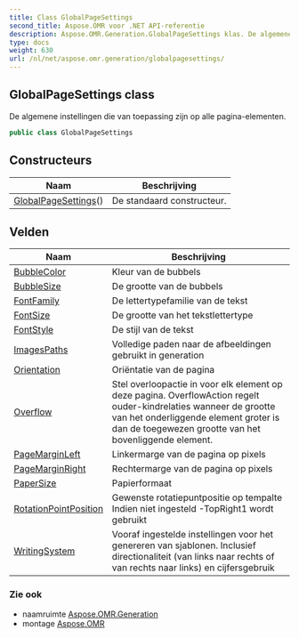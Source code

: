 ```yaml
---
title: Class GlobalPageSettings
second_title: Aspose.OMR voor .NET API-referentie
description: Aspose.OMR.Generation.GlobalPageSettings klas. De algemene instellingen die van toepassing zijn op alle paginaelementen.
type: docs
weight: 630
url: /nl/net/aspose.omr.generation/globalpagesettings/
---
```

## GlobalPageSettings class

De algemene instellingen die van toepassing zijn op alle pagina-elementen.

```csharp
public class GlobalPageSettings
```

## Constructeurs

| Naam | Beschrijving |
| --- | --- |
| [GlobalPageSettings](globalpagesettings/)() | De standaard constructeur. |

## Velden

| Naam | Beschrijving |
| --- | --- |
| [BubbleColor](../../aspose.omr.generation/globalpagesettings/bubblecolor/) | Kleur van de bubbels |
| [BubbleSize](../../aspose.omr.generation/globalpagesettings/bubblesize/) | De grootte van de bubbels |
| [FontFamily](../../aspose.omr.generation/globalpagesettings/fontfamily/) | De lettertypefamilie van de tekst |
| [FontSize](../../aspose.omr.generation/globalpagesettings/fontsize/) | De grootte van het tekstlettertype |
| [FontStyle](../../aspose.omr.generation/globalpagesettings/fontstyle/) | De stijl van de tekst |
| [ImagesPaths](../../aspose.omr.generation/globalpagesettings/imagespaths/) | Volledige paden naar de afbeeldingen gebruikt in generation |
| [Orientation](../../aspose.omr.generation/globalpagesettings/orientation/) | Oriëntatie van de pagina |
| [Overflow](../../aspose.omr.generation/globalpagesettings/overflow/) | Stel overloopactie in voor elk element op deze pagina. OverflowAction regelt ouder-kindrelaties wanneer de grootte van het onderliggende element groter is dan de toegewezen grootte van het bovenliggende element. |
| [PageMarginLeft](../../aspose.omr.generation/globalpagesettings/pagemarginleft/) | Linkermarge van de pagina op pixels |
| [PageMarginRight](../../aspose.omr.generation/globalpagesettings/pagemarginright/) | Rechtermarge van de pagina op pixels |
| [PaperSize](../../aspose.omr.generation/globalpagesettings/papersize/) | Papierformaat |
| [RotationPointPosition](../../aspose.omr.generation/globalpagesettings/rotationpointposition/) | Gewenste rotatiepuntpositie op tempalte Indien niet ingesteld -TopRight1 wordt gebruikt |
| [WritingSystem](../../aspose.omr.generation/globalpagesettings/writingsystem/) | Vooraf ingestelde instellingen voor het genereren van sjablonen. Inclusief directionaliteit (van links naar rechts of van rechts naar links) en cijfersgebruik |

### Zie ook

* naamruimte [Aspose.OMR.Generation](../../aspose.omr.generation/)
* montage [Aspose.OMR](../../)


